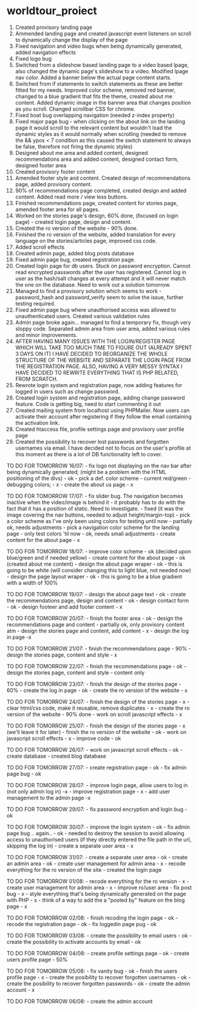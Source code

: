 # worldtour_proiect
1. Created provisory landing page
2. Ammended landing page and created javascript event listeners on scroll to dynamically change the display of the page
3. Fixed navigation and video bugs when being dynamically generated, added navigation effects
4. Fixed logo bug
5. Switched from a slideshow based landing page to a video based lpage, also changed the dynamic page's slideshow to a video. Modified lpage nav color. Added a banner below the actual page content starts.
6. Switched from if statements to switch statements as these are better fitted for my needs. Improved color scheme, removed red banner, changed to a blue gradient that fits the theme, created about me content. Added dynamic image in the banner area that changes position as you scroll. Changed scrollbar CSS for chrome.
7. Fixed boat bug overlapping navigation (needed z-index property)
8. Fixed major page bug - when clicking on the about link on the landing page it would scroll to the relevant content but wouldn't load the dynamic styles as it would normally when scrolling (needed to remove the && ypos < 7 condition as this caused the switch statement to always be false, therefore not firing the dynamic styles)
9. Designed about me area and added content, designed recommendations area and added content, designed contact form, designed footer area
10. Created provisory footer content
11. Amended footer style and content. Created design of recommendations page, added provisory content.
12. 90% of recommendations page completed, created design and added content. Added read more / view less buttons.
13. Finished recommendations page, created content for stories page, amended footer area for all pages.
14. Worked on the stories page's design, 60% done, (focused on login page)  - created login page, design and content.
15. Created the ro version of the website - 90% done.
16. Finished the ro version of the website, added translation for every language on the stories/articles page, improved css code.
17. Added scroll effects
18. Created admin page, added blog posts database
19. Fixed admin page bug, created registration page.
20. Created login page for db users. Stuck on password encryption. Cannot read encrypted passwords after the user has registered. Cannot log in user as the hash/salt changes at every attempt and it will never match the one on the database. Need to work out a solution tomorrow.
21. Managed to find a provisory solution which seems to work - password_hash and password_verify seem to solve the issue, further testing required.
22. Fixed admin page bug where unauthorised access was allowed to unauthenticated users. Created various validation rules
23. Admin page broke again... managed to find a temporary fix, though very sloppy code. Separated admin area from user area, added various rules and minor improvements.
24. AFTER HAVING MANY ISSUES WITH THE LOGIN/REGISTER PAGE WHICH WILL TAKE TOO MUCH TIME TO FIGURE OUT (ALREADY SPENT 3 DAYS ON IT) I HAVE DECIDED TO REORGANIZE THE WHOLE STRUCTURE OF THE WEBSITE AND SEPARATE THE LOGIN PAGE FROM THE REGISTRATION PAGE. ALSO, HAVING A VERY MESSY SYNTAX I HAVE DECIDED TO REWRITE EVERYTHING THAT IS PHP RELATED, FROM SCRATCH.
25. Rewrote login system and registration page, now adding features for logged in users such as change password.
25. Created login system and registration page, adding change password feature. Code is getting big, need to start commenting it out 
26. Created mailing system from localhost using PHPMailer. Now users can activate their account after registering if they follow the email containing the activation link.
27. Created htaccess file, profile settings page and provisory user profile page
28. Created the possibility to recover lost passwords and forgotten usernames via email. I have decided not to focus on the user's profile at this moment as there is a lot of DB functionality left to cover.

TO DO FOR TOMORROW 16/07: - fix logo not displaying on the nav bar after being dynamically generated; (might be a problem with the HTML positioning of the divs) - ok
                          - pick a def. color scheme - current red/green - debugging colors; - x
                          - create the about us page - x

TO DO FOR TOMORROW 17/07: - fix slider bug. The navigation becomes inactive when the video/image is behind it - it probably has to do with the fact that it has a position of static. Need to investigate. 
                          - fixed (it was the image covering the nav buttons, needed to adjust height/margin-top)
                          - pick a color scheme as I've only been using colors for testing until now - partially ok, needs adjustments
                          - pick a navigation color scheme for the landing page - only test colors 'til now - ok, needs small adjustments
                          - create content for the about page - x
                          
TO DO FOR TOMORROW 18/07: - improve color scheme - ok (decided upon blue/green and if needed yellow)
                          - create content for the about page - ok (created about me content)
                          - design the about page wraper - ok - this is going to be white (will consider changing this to light blue, not needed now)
                          - design the page layout wraper - ok - this is going to be a blue gradient with a width of 100%

TO DO FOR TOMORROW 19/07: - design the about page text - ok
                          - create the recommendations page, design and content - ok 
                          - design contact form - ok
                          - design footeer and add footer content - x
                          
TO DO FOR TOMORROW 20/07: - finish the footer area - ok 
                          - design the recommendations page and content - partially ok, only provisory content atm
                          - design the stories page and content, add content - x
                          - design the log in page -x 

TO DO FOR TOMORROW 21/07: - finish the recommendations page - 90%
                          - design the stories page, content and style - x

TO DO FOR TOMORROW 22/07: - finish the recommendations page - ok
                          - design the stories page, content and style - content only

TO DO FOR TOMORROW 23/07: - finish the design of the stories page - 60%
                          - create the log in page - ok
                          - create the ro version of the website - x
                          
TO DO FOR TOMORROW 24/07: - finish the design of the stories page - x
                          - clear html/css code, make it reusable, remove duplicates - x
                          - create the ro version of the website - 90% done
                          - work on scroll javascript effects - x

TO DO FOR TOMORROW 25/07: - finish the design of the stories page - x (we'll leave it for later)
                          - finish the ro version of the website - ok
                          - work on javascript scroll effects - x 
                          - improve code - ok
                          
TO DO FOR TOMORROW 26/07: - work on javascript scroll effects - ok
                          - create database - created blog database

TO DO FOR TOMORROW 27/07: - create registration page - ok
                          - fix admin page bug - ok
                          
TO DO FOR TOMORROW 28/07: - improve login page, allow users to log in (not only admin log in) -x
                          - improve registration page - x
                          - add user management to the admin page -x 

TO DO FOR TOMORROW 29/07: - fix password encryption and login bug - ok

TO DO FOR TOMORROW 30/07: - improve the login system - ok
                          - fix admin page bug .. again.. - ok - needed to destroy the session to avoid allowing access to unauthorised users (if they directly entered the file path in the url, skipping the log in)
                          - create a separate user area - x
                          
TO DO FOR TOMORROW 31/07: - create a separate user area - ok
                          - create an admin area - ok
                          - create user management for admin area - x
                          - recode everything for the ro version of the site - created the login page
                          
TO DO FOR TOMORROW 01/08: - recode everything for the ro version - x 
                          - create user management for admin area - x
                          - improve ro/user area - fix post bug - x
                          - style everything that's being dynamically generated on the page with PHP - x
                          - think of a way to add the a "posted by" feature on the blog page - x

TO DO FOR TOMORROW 02/08: - finish recoding the login page - ok
                          - recode the registration page - ok
                          - fix loggedin page pug - ok
                          
TO DO FOR TOMORROW 03/08: - create the possibility to email users - ok
                          - create the possibility to activate accounts by email - ok
                          
TO DO FOR TOMORROW 04/08: - create profile settings page - ok
                          - create users profile page - 50%

TO DO FOR TOMORROW 05/08: - fix vanity bug - ok
                          - finish the users profile page - x
                          - create the posibility to recover forgotten usernames - ok 
                          - create the posibility to recover forgotten passwords - ok
                          - create the admin account - x
                          
TO DO FOR TOMORROW 06/08: - create the admin account
                          
                    
                          